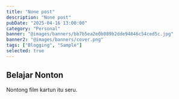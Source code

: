 ```yaml
---
title: "None post"
description: "None post"
pubDate: "2025-04-16 13:00:00"
category: "Personal"
banner: "@images/banners/bb7b5ea2e0b089b2dde94846c54ced5c.jpg"
banner2: "@images/banners/cover.png"
tags: ["Blogging", "Sample"]
selected: true
---
```


## Belajar Nonton
Nontong film kartun itu seru.
